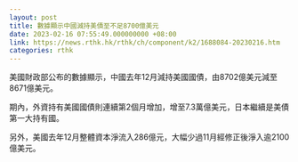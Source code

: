 ```yaml
---
layout: post
title: 數據顯示中國減持美債至不足8700億美元
date: 2023-02-16 07:55:49.000000000 +08:00
link: https://news.rthk.hk/rthk/ch/component/k2/1688084-20230216.htm
categories: rthk
---
```


美國財政部公布的數據顯示，中國去年12月減持美國國債，由8702億美元減至8671億美元。

期內，外資持有美國國債則連續第2個月增加，增至7.3萬億美元，日本繼續是美債第一大持有國。

另外，美國去年12月整體資本淨流入286億元，大幅少過11月經修正後淨入逾2100億美元。
